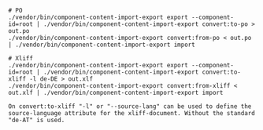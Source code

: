     # PO
    ./vendor/bin/component-content-import-export export --component-id=root | ./vendor/bin/component-content-import-export convert:to-po > out.po
    ./vendor/bin/component-content-import-export convert:from-po < out.po | ./vendor/bin/component-content-import-export import
    
    # Xliff
    ./vendor/bin/component-content-import-export export --component-id=root | ./vendor/bin/component-content-import-export convert:to-xliff -l de-DE > out.xlf
    ./vendor/bin/component-content-import-export convert:from-xliff < out.xlf | ./vendor/bin/component-content-import-export import
    
    On convert:to-xliff "-l" or "--source-lang" can be used to define the source-language attribute for the xliff-document. Without the standard "de-AT" is used.
    
